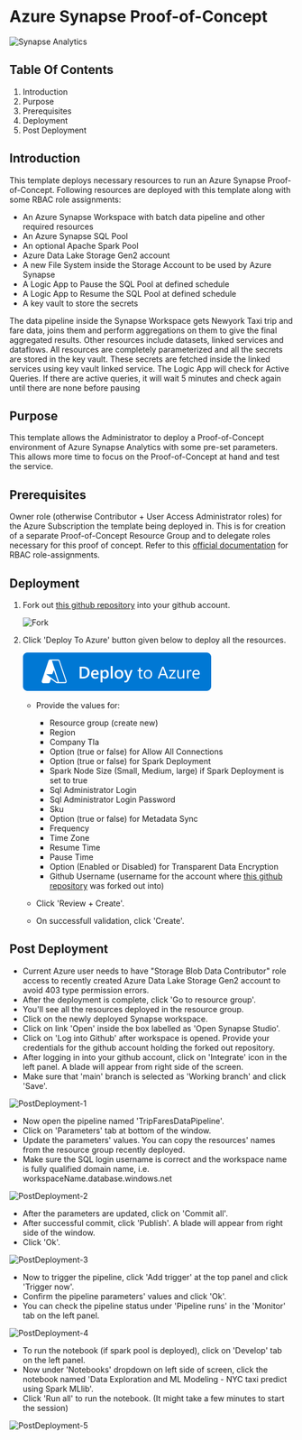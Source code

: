 # Azure Synapse Proof-of-Concept

![Synapse Analytics](https://raw.githubusercontent.com/Azure/azure-synapse-consumption-play/main/images/synapse1.png)

## Table Of Contents

1. Introduction
2. Purpose
3. Prerequisites
4. Deployment
5. Post Deployment 

## Introduction

This template deploys necessary resources to run an Azure Synapse Proof-of-Concept. 
Following resources are deployed with this template along with some RBAC role assignments:

- An Azure Synapse Workspace with batch data pipeline and other required resources
- An Azure Synapse SQL Pool
- An optional Apache Spark Pool
- Azure Data Lake Storage Gen2 account
- A new File System inside the Storage Account to be used by Azure Synapse
- A Logic App to Pause the SQL Pool at defined schedule
- A Logic App to Resume the SQL Pool at defined schedule
- A key vault to store the secrets

The data pipeline inside the Synapse Workspace gets Newyork Taxi trip and fare data, joins them and perform aggregations on them to give the final aggregated results. Other resources include datasets, linked services and dataflows. All resources are completely parameterized and all the secrets are stored in the key vault. These secrets are fetched inside the linked services using key vault linked service. The Logic App will check for Active Queries. If there are active queries, it will wait 5 minutes and check again until there are none before pausing

## Purpose

This template allows the Administrator to deploy a Proof-of-Concept environment of Azure Synapse Analytics with some pre-set parameters. This allows more time to focus on the Proof-of-Concept at hand and test the service.

## Prerequisites

Owner role (otherwise Contributor + User Access Administrator roles) for the Azure Subscription the template being deployed in. This is for creation of a separate Proof-of-Concept Resource Group and to delegate roles necessary for this proof of concept. Refer to this [official documentation](https://docs.microsoft.com/en-us/azure/role-based-access-control/role-assignments-steps) for RBAC role-assignments.

## Deployment

1. Fork out [this github repository](https://github.com/Azure/azure-synapse-consumption-play) into your github account.

   ![Fork](https://raw.githubusercontent.com/Azure/azure-synapse-consumption-play/main/images/4.gif)
 
2. Click 'Deploy To Azure' button given below to deploy all the resources. 

    [![Deploy To Azure](https://raw.githubusercontent.com/Azure/azure-quickstart-templates/master/1-CONTRIBUTION-GUIDE/images/deploytoazure.svg?sanitize=true)](https://portal.azure.com/#create/Microsoft.Template/uri/https%3A%2F%2Fraw.githubusercontent.com%2FAzure%2Fazure-synapse-consumption-play%2Fmain%2Fazuredeploy.json)

   - Provide the values for:

     - Resource group (create new)
     - Region
     - Company Tla
     - Option (true or false) for Allow All Connections
     - Option (true or false) for Spark Deployment
     - Spark Node Size (Small, Medium, large) if Spark Deployment is set to true
     - Sql Administrator Login
     - Sql Administrator Login Password
     - Sku
     - Option (true or false) for Metadata Sync
     - Frequency
     - Time Zone
     - Resume Time
     - Pause Time
     - Option (Enabled or Disabled) for Transparent Data Encryption
     - Github Username (username for the account where [this github repository](https://github.com/Azure/azure-synapse-consumption-play) was forked out into)

   - Click 'Review + Create'.
   - On successfull validation, click 'Create'.

## Post Deployment
- Current Azure user needs to have "Storage Blob Data Contributor" role access to recently created Azure Data Lake Storage Gen2 account to avoid 403 type permission errors.
- After the deployment is complete, click 'Go to resource group'.
- You'll see all the resources deployed in the resource group.
- Click on the newly deployed Synapse workspace.
- Click on link 'Open' inside the box labelled as 'Open Synapse Studio'.
- Click on 'Log into Github' after workspace is opened. Provide your credentials for the github account holding the forked out repository.
- After logging in into your github account, click on 'Integrate' icon in the left panel. A blade will appear from right side of the screen.
- Make sure that 'main' branch is selected as 'Working branch' and click 'Save'.

![PostDeployment-1](https://raw.githubusercontent.com/Azure/azure-synapse-consumption-play/main/images/1.gif)

- Now open the pipeline named 'TripFaresDataPipeline'.
- Click on 'Parameters' tab at bottom of the window.
- Update the parameters' values. You can copy the resources' names from the resource group recently deployed.
- Make sure the SQL login username is correct and the workspace name is fully qualified domain name, i.e. workspaceName.database.windows.net

![PostDeployment-2](https://raw.githubusercontent.com/Azure/azure-synapse-consumption-play/main/images/2.gif)

- After the parameters are updated, click on 'Commit all'.
- After successful commit, click 'Publish'. A blade will appear from right side of the window.
- Click 'Ok'.

![PostDeployment-3](https://raw.githubusercontent.com/Azure/azure-synapse-consumption-play/main/images/3.gif)

- Now to trigger the pipeline, click 'Add trigger' at the top panel and click 'Trigger now'.
- Confirm the pipeline parameters' values and click 'Ok'.
- You can check the pipeline status under 'Pipeline runs' in the 'Monitor' tab on the left panel.

![PostDeployment-4](https://raw.githubusercontent.com/Azure/azure-synapse-consumption-play/main/images/5.gif)

- To run the notebook (if spark pool is deployed), click on 'Develop' tab on the left panel.
- Now under 'Notebooks' dropdown on left side of screen, click the notebook named 'Data Exploration and ML Modeling - NYC taxi predict using Spark MLlib'.
- Click 'Run all' to run the notebook. (It might take a few minutes to start the session)

![PostDeployment-5](https://raw.githubusercontent.com/Azure/azure-synapse-consumption-play/main/images/6.gif)
